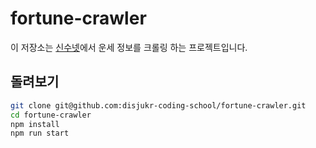 # fortune-crawler
이 저장소는 [신수넷](http://free.sinsu.net/)에서 운세 정보를 크롤링 하는 프로젝트입니다.

## 돌려보기
```sh
git clone git@github.com:disjukr-coding-school/fortune-crawler.git
cd fortune-crawler
npm install
npm run start
```
